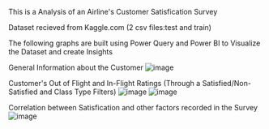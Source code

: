 This is a Analysis of an Airline's Customer Satisfication Survey

Dataset recieved from Kaggle.com (2 csv files:test and train)

The following graphs are built using Power Query and Power BI to Visualize the Dataset and create Insights

General Information about the Customer
![image](https://github.com/user-attachments/assets/174275eb-604c-4b4d-921e-5ecb2a5b15b8)

Customer's Out of Flight and In-Flight Ratings (Through a Satisfied/Non-Satisfied and Class Type Filters)
![image](https://github.com/user-attachments/assets/41c0adbc-fd9d-402d-8e99-e0bfdaea2187)
![image](https://github.com/user-attachments/assets/36088799-f9a3-4e4d-9af0-baeef1f41844)

Correlation between Satisfication and other factors recorded in the Survey
![image](https://github.com/user-attachments/assets/2b240064-d398-49ce-b082-ee35951b776f)

